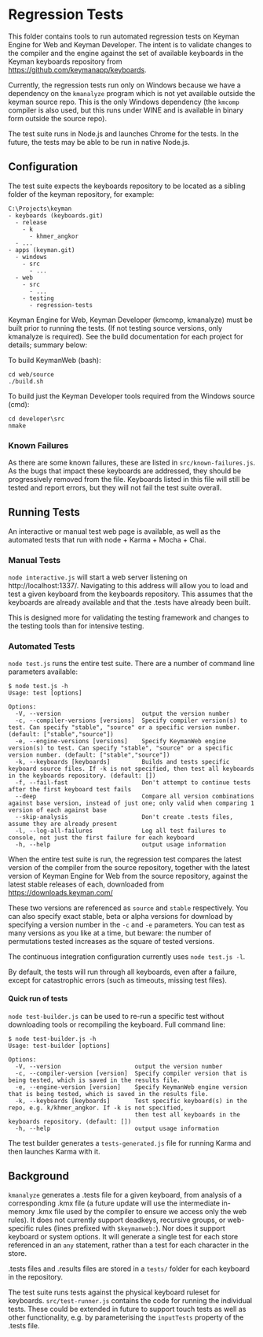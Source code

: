 # Regression Tests

This folder contains tools to run automated regression tests on Keyman Engine for Web
and Keyman Developer. The intent is to validate changes to the compiler and the engine
against the set of available keyboards in the Keyman keyboards repository from
https://github.com/keymanapp/keyboards.

Currently, the regression tests run only on Windows because we have a dependency on
the `kmanalyze` program which is not yet available outside the keyman source repo. This
is the only Windows dependency (the `kmcomp` compiler is also used, but this runs under
WINE and is available in binary form outside the source repo).

The test suite runs in Node.js and launches Chrome for the tests. In the future, the
tests may be able to be run in native Node.js.

## Configuration

The test suite expects the keyboards repository to be located as a sibling folder of
the keyman repository, for example:

    C:\Projects\keyman
    - keyboards (keyboards.git)
      - release
        - k
          - khmer_angkor
      - ...
    - apps (keyman.git)
      - windows
        - src
          - ...
      - web
        - src
          - ...
        - testing
          - regression-tests

Keyman Engine for Web, Keyman Developer (kmcomp, kmanalyze) must be built
prior to running the tests. (If not testing source versions, only kmanalyze is
required). See the build documentation for each project for details; summary below:

To build KeymanWeb (bash):

    cd web/source
    ./build.sh

To build just the Keyman Developer tools required from the Windows source (cmd):

    cd developer\src
    nmake

### Known Failures

As there are some known failures, these are listed in `src/known-failures.js`.
As the bugs that impact these keyboards are addressed, they should be progressively
removed from the file. Keyboards listed in this file will still be tested and
report errors, but they will not fail the test suite overall.

## Running Tests

An interactive or manual test web page is available, as well as the automated
tests that run with node + Karma + Mocha + Chai.

### Manual Tests

`node interactive.js` will start a web server listening on http://localhost:1337/.
Navigating to this address will allow you to load and test a given keyboard from the
keyboards repository. This assumes that the keyboards are already available and that
the .tests have already been built.

This is designed more for validating the testing framework and changes to the testing
tools than for intensive testing.

### Automated Tests

`node test.js` runs the entire test suite. There are a number of command line
parameters available:

    $ node test.js -h
    Usage: test [options]

    Options:
      -V, --version                       output the version number
      -c, --compiler-versions [versions]  Specify compiler version(s) to test. Can specify "stable", "source" or a specific version number. (default: ["stable","source"])
      -e, --engine-versions [versions]    Specify KeymanWeb engine version(s) to test. Can specify "stable", "source" or a specific version number. (default: ["stable","source"])
      -k, --keyboards [keyboards]         Builds and tests specific keyboard source files. If -k is not specified, then test all keyboards in the keyboards repository. (default: [])
      -f, --fail-fast                     Don't attempt to continue tests after the first keyboard test fails
      --deep                              Compare all version combinations against base version, instead of just one; only valid when comparing 1 version of each against base
      --skip-analysis                     Don't create .tests files, assume they are already present
      -l, --log-all-failures              Log all test failures to console, not just the first failure for each keyboard
      -h, --help                          output usage information

When the entire test suite is run, the regression test compares the latest version of
the compiler from the source repository, together with the latest version of Keyman
Engine for Web from the source repository, against the latest stable releases of
each, downloaded from https://downloads.keyman.com/

These two versions are referenced as `source` and `stable` respectively. You can
also specify exact stable, beta or alpha versions for download by specifying a
version number in the `-c` and `-e` parameters. You can test as many versions as
you like at a time, but beware: the number of permutations tested increases as
the square of tested versions.

The continuous integration configuration currently uses `node test.js -l`.

By default, the tests will run through all keyboards, even after a failure, except
for catastrophic errors (such as timeouts, missing test files).

#### Quick run of tests

`node test-builder.js` can be used to re-run a specific test without downloading
tools or recompiling the keyboard. Full command line:

    $ node test-builder.js -h
    Usage: test-builder [options]

    Options:
      -V, --version                     output the version number
      -c, --compiler-version [version]  Specify compiler version that is being tested, which is saved in the results file.
      -e, --engine-version [version]    Specify KeymanWeb engine version that is being tested, which is saved in the results file.
      -k, --keyboards [keyboards]       Test specific keyboard(s) in the repo, e.g. k/khmer_angkor. If -k is not specified,
                                        then test all keyboards in the keyboards repository. (default: [])
      -h, --help                        output usage information

The test builder generates a `tests-generated.js` file for running Karma and then launches Karma with it.

## Background

`kmanalyze` generates a .tests file for a given keyboard, from analysis of a
corresponding .kmx file (a future update will use the intermediate in-memory
.kmx file used by the compiler to ensure we access only the web rules). It
does not currently support deadkeys, recursive groups, or web-specific rules
(lines prefixed with `$keymanweb:`). Nor does it support keyboard or system
options. It will generate a single test for each store referenced in an `any`
statement, rather than a test for each character in the store.

.tests files and .results files are stored in a `tests/` folder for each
keyboard in the repository.

The test suite runs tests against the physical keyboard ruleset for keyboards.
`src/test-runner.js` contains the code for running the individual tests. These
could be extended in future to support touch tests as well as other functionality,
e.g. by parameterising the `inputTests` property of the .tests file.
